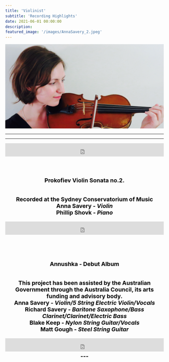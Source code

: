 ```yaml
---
title: 'Violinist'
subtitle: 'Recording Highlights'
date: 2021-06-01 00:00:00
description:
featured_image: '/images/AnnaSavery_2.jpeg'
---
```


![](/images/AnnaSavery_2.jpeg)




---
<!--add images, add Marianna Recordings, Add LIE-->
---





<center>
<iframe style="border: 0; width: 100%; height: 42px;" src="https://bandcamp.com/EmbeddedPlayer/album=3280764462/size=small/bgcol=ffffff/linkcol=0687f5/transparent=true/" seamless><a href="https://annaosavery.bandcamp.com/album/red-liquid-triangular-condition">Red Liquid Triangular Condition by Hayden Woolf</a></iframe></center>


<br><br><center><b><font size="+1"><font style="color:black">
Prokofiev Violin Sonata no.2.
<p><br>
 Recorded at the Sydney Conservatorium of Music<br>
 Anna Savery -<i> Violin<br></i>
Phillip Shovk - <i>Piano</i>
 <center>

<center>
<iframe style="border: 0; width: 100%; height: 42px;" src="https://bandcamp.com/EmbeddedPlayer/album=1507090652/size=small/bgcol=ffffff/linkcol=0687f5/transparent=true/" seamless><a href="https://annaosavery.bandcamp.com/album/violin-sonata-no-2">Violin Sonata no.2 by Sergei Prokofiev</a></iframe>
<center>



<br><br><center><b><font size="+1"><font style="color:black">
Annushka - Debut Album
<p><br>
 This project has been assisted by the Australian Government through the Australia Council, its arts funding and advisory body.<br>
 Anna Savery - <i>Violin/5 String Electric Violin/Vocals<br></i>
Richard Savery - <i>Baritone Saxophone/Bass Clarinet/Clarinet/Electric Bass<br></i>
Blake Keep - <i>Nylon String Guitar/Vocals<br></i>
Matt Gough - <i>Steel String Guitar</i>
 <center>

 <center>
 <iframe style="border: 0; width: 100%; height: 42px;" src="https://bandcamp.com/EmbeddedPlayer/album=1803842949/size=small/bgcol=ffffff/linkcol=0687f5/transparent=true/" seamless><a href="https://annaosavery.bandcamp.com/album/annushka">Annushka by Annushka</a></iframe>
 <center>
---
